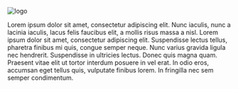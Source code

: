 
![logo](https://user-images.githubusercontent.com/95056942/181379399-b9bb8f87-0dc3-4206-b4cb-83c22205908f.png)

Lorem ipsum dolor sit amet, consectetur adipiscing elit. Nunc iaculis, nunc a lacinia iaculis, lacus felis faucibus elit, a mollis risus massa a nisl. Lorem ipsum dolor sit amet, consectetur adipiscing elit. Suspendisse lectus tellus, pharetra finibus mi quis, congue semper neque. Nunc varius gravida ligula nec hendrerit. Suspendisse in ultricies lectus. Donec quis magna quam. Praesent vitae elit ut tortor interdum posuere in vel erat. In odio eros, accumsan eget tellus quis, vulputate finibus lorem. In fringilla nec sem semper condimentum.

